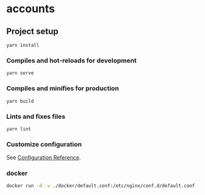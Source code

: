 # accounts

## Project setup
```
yarn install
```

### Compiles and hot-reloads for development
```
yarn serve
```

### Compiles and minifies for production
```
yarn build
```

### Lints and fixes files
```
yarn lint
```

### Customize configuration
See [Configuration Reference](https://cli.vuejs.org/config/).


### docker

```sh
docker run -d -v ./docker/default.conf:/etc/nginx/conf.d/default.conf -v ./dist/:/usr/share/nginx/html -it --rm  -p:8800:80 nginx
```
